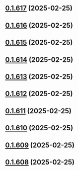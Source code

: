 ## [0.1.617](https://github.com/binary-braids/terraform-oracle/compare/v0.1.616...v0.1.617) (2025-02-25)



## [0.1.616](https://github.com/binary-braids/terraform-oracle/compare/v0.1.615...v0.1.616) (2025-02-25)



## [0.1.615](https://github.com/binary-braids/terraform-oracle/compare/v0.1.614...v0.1.615) (2025-02-25)



## [0.1.614](https://github.com/binary-braids/terraform-oracle/compare/v0.1.613...v0.1.614) (2025-02-25)



## [0.1.613](https://github.com/binary-braids/terraform-oracle/compare/v0.1.612...v0.1.613) (2025-02-25)



## [0.1.612](https://github.com/binary-braids/terraform-oracle/compare/v0.1.611...v0.1.612) (2025-02-25)



## [0.1.611](https://github.com/binary-braids/terraform-oracle/compare/v0.1.610...v0.1.611) (2025-02-25)



## [0.1.610](https://github.com/binary-braids/terraform-oracle/compare/v0.1.609...v0.1.610) (2025-02-25)



## [0.1.609](https://github.com/binary-braids/terraform-oracle/compare/v0.1.608...v0.1.609) (2025-02-25)



## [0.1.608](https://github.com/binary-braids/terraform-oracle/compare/v0.1.607...v0.1.608) (2025-02-25)




